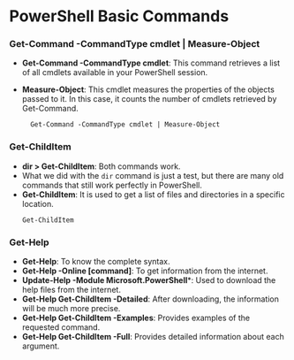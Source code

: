# PowerShell Basic Commands

### Get-Command -CommandType cmdlet | Measure-Object

- **Get-Command -CommandType cmdlet**: This command retrieves a list of all cmdlets available in your PowerShell session.
- **Measure-Object**: This cmdlet measures the properties of the objects passed to it. In this case, it counts the number of cmdlets retrieved by Get-Command.

  ```
    Get-Command -CommandType cmdlet | Measure-Object
  ```

### Get-ChildItem

- **dir > Get-ChildItem**: Both commands work.
- What we did with the `dir` command is just a test, but there are many old commands that still work perfectly in PowerShell.
- **Get-ChildItem**: It is used to get a list of files and directories in a specific location.
    ```
    Get-ChildItem
  ```

### Get-Help

- **Get-Help**: To know the complete syntax.
- **Get-Help -Online [command]**: To get information from the internet.
- **Update-Help -Module Microsoft.PowerShell***: Used to download the help files from the internet.
- **Get-Help Get-ChildItem -Detailed**: After downloading, the information will be much more precise.
- **Get-Help Get-ChildItem -Examples**: Provides examples of the requested command.
- **Get-Help Get-ChildItem -Full**: Provides detailed information about each argument.


